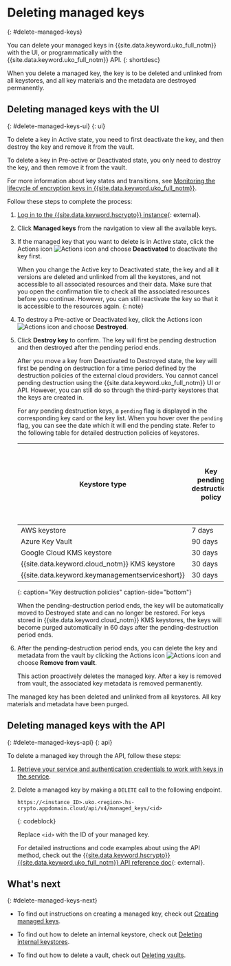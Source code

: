 # Deleting managed keys
{: #delete-managed-keys}

You can delete your managed keys in {{site.data.keyword.uko_full_notm}} with the UI, or programmatically with the {{site.data.keyword.uko_full_notm}} API.
{: shortdesc}

When you delete a managed key, the key is to be deleted and unlinked from all keystores, and all key materials and the metadata are destroyed permanently.


## Deleting managed keys with the UI
{: #delete-managed-keys-ui}
{: ui}

To delete a key in Active state, you need to first deactivate the key, and then destroy the key and remove it from the vault. 

To delete a key in Pre-active or Deactivated state, you only need to destroy the key, and then remove it from the vault.

For more information about key states and transitions, see [Monitoring the lifecycle of encryption keys in {{site.data.keyword.uko_full_notm}}](/docs/hs-crypto?topic=hs-crypto-uko-key-states).

Follow these steps to complete the process:

1. [Log in to the {{site.data.keyword.hscrypto}} instance](https://cloud.ibm.com/login){: external}.
2. Click **Managed keys** from the navigation to view all the available keys.
3. If the managed key that you want to delete is in Active state, click the Actions icon ![Actions icon](../icons/action-menu-icon.svg "Actions") and choose **Deactivated** to deactivate the key first.

    
   When you change the Active key to Deactivated state, the key and all it versions are deleted and unlinked from all the keystores, and not accessible to all associated resources and their data. Make sure that you open the confirmation tile to check all the associated resources before you continue. However, you can still reactivate the key so that it is accessible to the resources again.
   {: note}
     


4. To destroy a Pre-active or Deactivated key, click the Actions icon ![Actions icon](../icons/action-menu-icon.svg "Actions") and choose **Destroyed**.

5. Click **Destroy key** to confirm. The key will first be pending destruction and then destroyed after the pending period ends.

    After you move a key from Deactivated to Destroyed state, the key will first be pending on destruction for a time period defined by the destruction policies of the external cloud providers. You cannot cancel pending destruction using the {{site.data.keyword.uko_full_notm}} UI or API. However, you can still do so through the third-party keystores that the keys are created in. 
    
    For any pending destruction keys, a `pending` flag is displayed in the corresponding key card or the key list. When you hover over the `pending` flag, you can see the date which it will end the pending state. Refer to the following table for detailed destruction policies of keystores.

    | Keystore type       | Key pending destruction policy  |  Pending period customizable on the external cloud provider side? (Yes/No)|  
    |-------------|-----------------|-------------|
    | AWS keystore |        7 days       | No|  
    | Azure Key Vault      |        90 days      | Yes| 
    | Google Cloud KMS keystore|        30 days   | Yes| 
    | {{site.data.keyword.cloud_notm}} KMS keystore |        30 days       | No|
    | {{site.data.keyword.keymanagementserviceshort}} |        30 days      | No|
    {: caption="Key destruction policies" caption-side="bottom"}  
    
     When the pending-destruction period ends, the key will be automatically moved to Destroyed state and can no longer be restored. For keys stored in {{site.data.keyword.cloud_notm}} KMS keystores, the keys will become purged automatically in 60 days after the pending-destruction period ends.
 

6. After the pending-destruction period ends, you can delete the key and metadata from the vault by clicking the Actions icon ![Actions icon](../icons/action-menu-icon.svg "Actions") and choose **Remove from vault**. 

   This action proactively deletes the managed key. After a key is removed from vault, the associated key metadata is removed permanently. 

The managed key has been deleted and unlinked from all keystores. All key materials and metadata have been purged. 

## Deleting managed keys with the API
{: #delete-managed-keys-api}
{: api}

To delete a managed key through the API, follow these steps:

1. [Retrieve your service and authentication credentials to work with keys in the service](/docs/hs-crypto?topic=hs-crypto-set-up-uko-api).
   
2. Delete a managed key by making a `DELETE` call to the following endpoint.

    

    ```
    https://<instance_ID>.uko.<region>.hs-crypto.appdomain.cloud/api/v4/managed_keys/<id>
    
    ```
    {: codeblock}

    Replace `<id>` with the ID of your managed key.

    For detailed instructions and code examples about using the API method, check out the [{{site.data.keyword.hscrypto}} {{site.data.keyword.uko_full_notm}} API reference doc](/apidocs/uko#delete-managed-key){: external}.



## What's next
{: #delete-managed-keys-next}

- To find out instructions on creating a managed key, check out [Creating managed keys](/docs/hs-crypto?topic=hs-crypto-create-managed-keys).
  
- To find out how to delete an internal keystore, check out [Deleting internal keystores](/docs/hs-crypto?topic=hs-crypto-delete-internal-keystores). 

- To find out how to delete a vault, check out [Deleting vaults](/docs/hs-crypto?topic=hs-crypto-delete-vaults).


